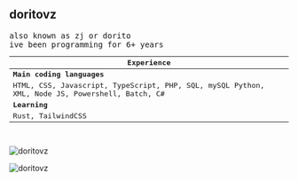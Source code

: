 <!-- 
Filename: README.md
doritovz/README.md
-->
<h2 align="left">doritovz</h2>
<p align="left">
<samp>
also known as zj or dorito<br>
ive been programming for 6+ years
<table class="tg">
<thead>
  <tr>
    <th class="tg-0pky">Experience</th>
  </tr>
</thead>
<tbody>
  <tr>
   <td class="tg-0pky"><span style="font-weight:bold"><b>Main coding languages</b></span></td>
  </tr>
  <tr>
    <td class="tg-0pky">HTML, CSS, Javascript, TypeScript, PHP, SQL, mySQL Python, XML, Node JS, Powershell, Batch, C#</td>
  </tr>
  <tr>
   <td class="tg-0pky"><span style="font-weight:bold"><b>Learning</b></span></td>
  </tr>
  <tr>
    <td class="tg-0pky">Rust, TailwindCSS</td>
  </tr>
</tbody>
</table>

 <br>
 
<p><img src="https://github-readme-stats.vercel.app/api/top-langs?username=doritovz&show_icons=true&locale=en&layout=compact&theme=chartreuse-dark" alt="doritovz" /></p>
<p><img src="https://github-readme-stats.vercel.app/api?username=doritovz&show_icons=true&locale=en&theme=chartreuse-dark" alt="doritovz" /></p>
 
</samp>
 </p>
